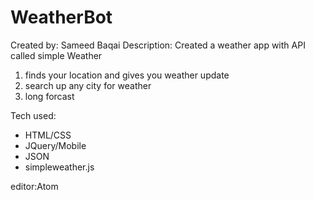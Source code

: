 # WeatherBot

Created by: Sameed Baqai
Description: Created a weather app with API called simple Weather 

1. finds your location and gives you weather update
2. search up any city for weather 
3. long forcast 

Tech used:
- HTML/CSS
- JQuery/Mobile
- JSON
- simpleweather.js 

editor:Atom
